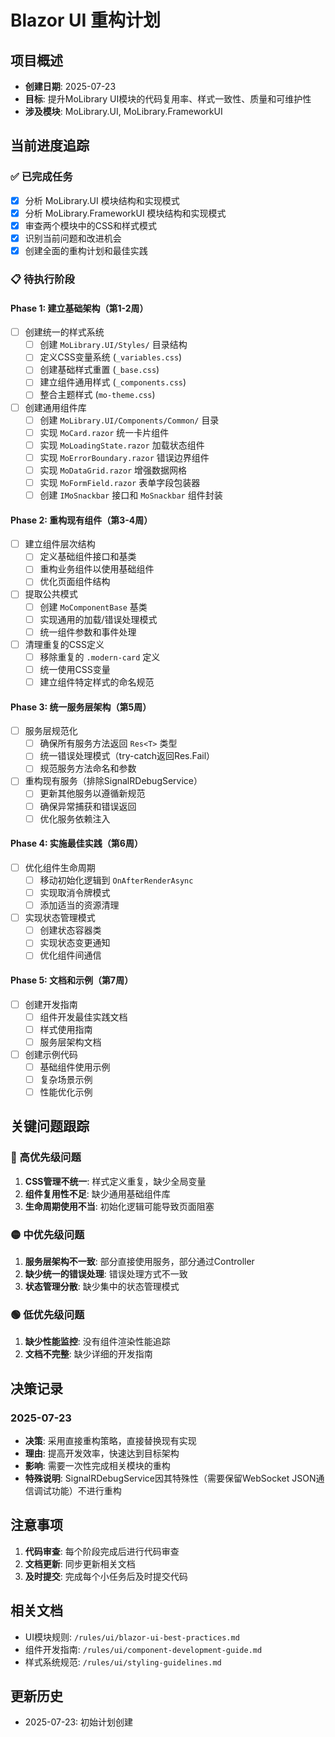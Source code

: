 # Blazor UI 重构计划

## 项目概述
- **创建日期**: 2025-07-23
- **目标**: 提升MoLibrary UI模块的代码复用率、样式一致性、质量和可维护性
- **涉及模块**: MoLibrary.UI, MoLibrary.FrameworkUI

## 当前进度追踪

### ✅ 已完成任务
- [x] 分析 MoLibrary.UI 模块结构和实现模式
- [x] 分析 MoLibrary.FrameworkUI 模块结构和实现模式  
- [x] 审查两个模块中的CSS和样式模式
- [x] 识别当前问题和改进机会
- [x] 创建全面的重构计划和最佳实践

### 📋 待执行阶段

#### Phase 1: 建立基础架构（第1-2周）
- [ ] 创建统一的样式系统
  - [ ] 创建 `MoLibrary.UI/Styles/` 目录结构
  - [ ] 定义CSS变量系统 (`_variables.css`)
  - [ ] 创建基础样式重置 (`_base.css`)
  - [ ] 建立组件通用样式 (`_components.css`)
  - [ ] 整合主题样式 (`mo-theme.css`)
- [ ] 创建通用组件库
  - [ ] 创建 `MoLibrary.UI/Components/Common/` 目录
  - [ ] 实现 `MoCard.razor` 统一卡片组件
  - [ ] 实现 `MoLoadingState.razor` 加载状态组件
  - [ ] 实现 `MoErrorBoundary.razor` 错误边界组件
  - [ ] 实现 `MoDataGrid.razor` 增强数据网格
  - [ ] 实现 `MoFormField.razor` 表单字段包装器
  - [ ] 创建 `IMoSnackbar` 接口和 `MoSnackbar` 组件封装

#### Phase 2: 重构现有组件（第3-4周）
- [ ] 建立组件层次结构
  - [ ] 定义基础组件接口和基类
  - [ ] 重构业务组件以使用基础组件
  - [ ] 优化页面组件结构
- [ ] 提取公共模式
  - [ ] 创建 `MoComponentBase` 基类
  - [ ] 实现通用的加载/错误处理模式
  - [ ] 统一组件参数和事件处理
- [ ] 清理重复的CSS定义
  - [ ] 移除重复的 `.modern-card` 定义
  - [ ] 统一使用CSS变量
  - [ ] 建立组件特定样式的命名规范

#### Phase 3: 统一服务层架构（第5周）
- [ ] 服务层规范化
  - [ ] 确保所有服务方法返回 `Res<T>` 类型
  - [ ] 统一错误处理模式（try-catch返回Res.Fail）
  - [ ] 规范服务方法命名和参数
- [ ] 重构现有服务（排除SignalRDebugService）
  - [ ] 更新其他服务以遵循新规范
  - [ ] 确保异常捕获和错误返回
  - [ ] 优化服务依赖注入

#### Phase 4: 实施最佳实践（第6周）
- [ ] 优化组件生命周期
  - [ ] 移动初始化逻辑到 `OnAfterRenderAsync`
  - [ ] 实现取消令牌模式
  - [ ] 添加适当的资源清理
- [ ] 实现状态管理模式
  - [ ] 创建状态容器类
  - [ ] 实现状态变更通知
  - [ ] 优化组件间通信

#### Phase 5: 文档和示例（第7周）
- [ ] 创建开发指南
  - [ ] 组件开发最佳实践文档
  - [ ] 样式使用指南
  - [ ] 服务层架构文档
- [ ] 创建示例代码
  - [ ] 基础组件使用示例
  - [ ] 复杂场景示例
  - [ ] 性能优化示例

## 关键问题跟踪

### 🔴 高优先级问题
1. **CSS管理不统一**: 样式定义重复，缺少全局变量
2. **组件复用性不足**: 缺少通用基础组件库
3. **生命周期使用不当**: 初始化逻辑可能导致页面阻塞

### 🟡 中优先级问题
1. **服务层架构不一致**: 部分直接使用服务，部分通过Controller
2. **缺少统一的错误处理**: 错误处理方式不一致
3. **状态管理分散**: 缺少集中的状态管理模式

### 🟢 低优先级问题
1. **缺少性能监控**: 没有组件渲染性能追踪
2. **文档不完整**: 缺少详细的开发指南

## 决策记录

### 2025-07-23
- **决策**: 采用直接重构策略，直接替换现有实现
- **理由**: 提高开发效率，快速达到目标架构
- **影响**: 需要一次性完成相关模块的重构
- **特殊说明**: SignalRDebugService因其特殊性（需要保留WebSocket JSON通信调试功能）不进行重构

## 注意事项

1. **代码审查**: 每个阶段完成后进行代码审查
2. **文档更新**: 同步更新相关文档
3. **及时提交**: 完成每个小任务后及时提交代码

## 相关文档
- UI模块规则: `/rules/ui/blazor-ui-best-practices.md`
- 组件开发指南: `/rules/ui/component-development-guide.md`
- 样式系统规范: `/rules/ui/styling-guidelines.md`

## 更新历史
- 2025-07-23: 初始计划创建